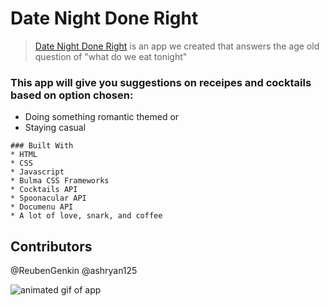 # Date Night Done Right

>[Date Night Done Right](https://reubengenkin.github.io/Enterthevoid/) is an app we created that answers the age old question of "what do we eat tonight"

### This app will give you suggestions on receipes and cocktails based on option chosen:
- Doing something romantic themed or
- Staying casual


```
### Built With
* HTML
* CSS
* Javascript
* Bulma CSS Frameworks
* Cocktails API
* Spoonacular API
* Documenu API
* A lot of love, snark, and coffee
```

## Contributors
@ReubenGenkin
@ashryan125

![animated gif of app](image.jpg)






